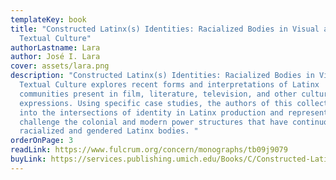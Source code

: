 ```yaml
---
templateKey: book
title: "Constructed Latinx(s) Identities: Racialized Bodies in Visual and
  Textual Culture"
authorLastname: Lara
author: José I. Lara
cover: assets/lara.png
description: "Constructed Latinx(s) Identities: Racialized Bodies in Visual and
  Textual Culture explores recent forms and interpretations of Latinx
  communities present in film, literature, television, and other cultural
  expressions. Using specific case studies, the authors of this collection delve
  into the intersections of identity in Latinx production and representation and
  challenge the colonial and modern power structures that have continuously
  racialized and gendered Latinx bodies. "
orderOnPage: 3
readLink: https://www.fulcrum.org/concern/monographs/tb09j9079
buyLink: https://services.publishing.umich.edu/Books/C/Constructed-Latinx-s-Identities2
---
```

